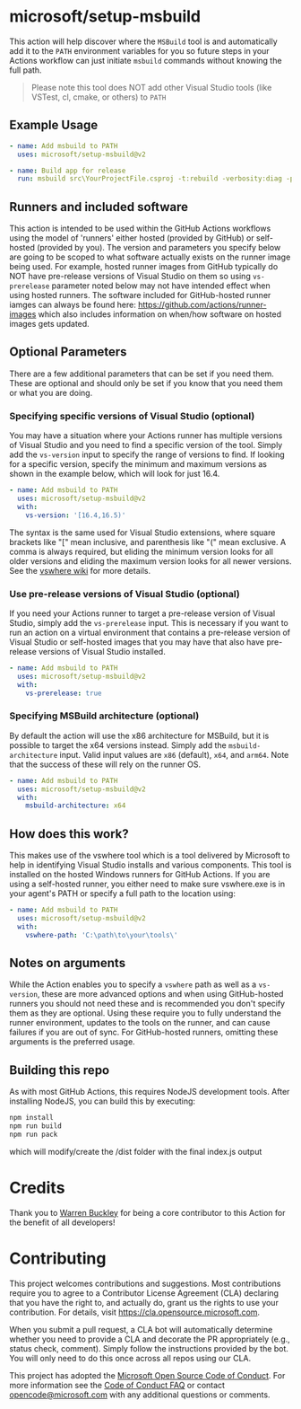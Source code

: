 # microsoft/setup-msbuild

This action will help discover where the `MSBuild` tool is and automatically add it to the `PATH` environment variables for you so future steps in your Actions workflow can just initiate `msbuild` commands without knowing the full path.

> Please note this tool does NOT add other Visual Studio tools (like VSTest, cl, cmake, or others) to `PATH`

## Example Usage

```yml
- name: Add msbuild to PATH
  uses: microsoft/setup-msbuild@v2

- name: Build app for release
  run: msbuild src\YourProjectFile.csproj -t:rebuild -verbosity:diag -property:Configuration=Release
```

## Runners and included software

This action is intended to be used within the GitHub Actions workflows using the model of 'runners' either hosted (provided by GitHub) or self-hosted (provided by you). The version and parameters you specify below are going to be scoped to what software actually exists on the runner image being used. For example, hosted runner images from GitHub typically do NOT have pre-release versions of Visual Studio on them so using `vs-prerelease` parameter noted below may not have intended effect when using hosted runners. The software included for GitHub-hosted runner iamges can always be found here: <https://github.com/actions/runner-images> which also includes information on when/how software on hosted images gets updated.

## Optional Parameters

There are a few additional parameters that can be set if you need them. These are optional and should only be set if you know that you need them or what you are doing.

### Specifying specific versions of Visual Studio (optional)

You may have a situation where your Actions runner has multiple versions of Visual Studio and you need to find a specific version of the tool.  Simply add the `vs-version` input to specify the range of versions to find.  If looking for a specific version, specify the minimum and maximum versions as shown in the example below, which will look for just 16.4.

```yml
- name: Add msbuild to PATH
  uses: microsoft/setup-msbuild@v2
  with:
    vs-version: '[16.4,16.5)'
```

The syntax is the same used for Visual Studio extensions, where square brackets like "[" mean inclusive, and parenthesis like "(" mean exclusive. A comma is always required, but eliding the minimum version looks for all older versions and eliding the maximum version looks for all newer versions. See the [vswhere wiki](https://github.com/microsoft/vswhere/wiki) for more details.

### Use pre-release versions of Visual Studio (optional)

If you need your Actions runner to target a pre-release version of Visual Studio, simply add the `vs-prerelease` input.  This is necessary if you want to run an action on a virtual environment that contains a pre-release version of Visual Studio or self-hosted images that you may have that also have pre-release versions of Visual Studio installed.

```yml
- name: Add msbuild to PATH
  uses: microsoft/setup-msbuild@v2
  with:
    vs-prerelease: true
```

### Specifying MSBuild architecture (optional)

By default the action will use the x86 architecture for MSBuild, but it is possible to target the x64 versions instead. Simply add the `msbuild-architecture` input. Valid input values are `x86` (default), `x64`, and `arm64`. Note that the success of these will rely on the runner OS.

```yml
- name: Add msbuild to PATH
  uses: microsoft/setup-msbuild@v2
  with:
    msbuild-architecture: x64
```

## How does this work?

This makes use of the vswhere tool which is a tool delivered by Microsoft to help in identifying Visual Studio installs and various components.  This tool is installed on the hosted Windows runners for GitHub Actions.  If you are using a self-hosted runner, you either need to make sure vswhere.exe is in your agent's PATH or specify a full path to the location using:

```yml
- name: Add msbuild to PATH
  uses: microsoft/setup-msbuild@v2
  with:
    vswhere-path: 'C:\path\to\your\tools\'
```

## Notes on arguments

While the Action enables you to specify a `vswhere` path as well as a `vs-version`, these are more advanced options and when using GitHub-hosted runners you should not need these and is recommended you don't specify them as they are optional.  Using these require you to fully understand the runner environment, updates to the tools on the runner, and can cause failures if you are out of sync.  For GitHub-hosted runners, omitting these arguments is the preferred usage.

## Building this repo

As with most GitHub Actions, this requires NodeJS development tools.  After installing NodeJS, you can build this by executing:

```bash
npm install
npm run build
npm run pack
```

which will modify/create the /dist folder with the final index.js output

# Credits

Thank you to [Warren Buckley](https://github.com/warrenbuckley) for being a core contributor to this Action for the benefit of all developers!

# Contributing

This project welcomes contributions and suggestions.  Most contributions require you to agree to a
Contributor License Agreement (CLA) declaring that you have the right to, and actually do, grant us
the rights to use your contribution. For details, visit <https://cla.opensource.microsoft.com>.

When you submit a pull request, a CLA bot will automatically determine whether you need to provide
a CLA and decorate the PR appropriately (e.g., status check, comment). Simply follow the instructions
provided by the bot. You will only need to do this once across all repos using our CLA.

This project has adopted the [Microsoft Open Source Code of Conduct](https://opensource.microsoft.com/codeofconduct/).
For more information see the [Code of Conduct FAQ](https://opensource.microsoft.com/codeofconduct/faq/) or
contact [opencode@microsoft.com](mailto:opencode@microsoft.com) with any additional questions or comments.
